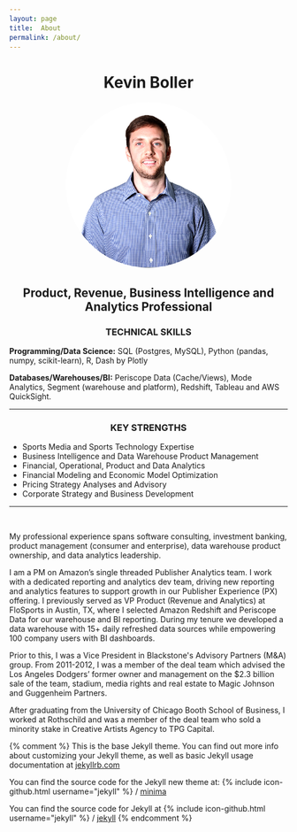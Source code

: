 ```yaml
---
layout: page
title:  About
permalink: /about/
---
```


<center>
<!-- -->
<h1>Kevin Boller</h1>
<img src="/assets/Flo_headshot.png" alt="Kevin Boller" height="300" width="300" style="border-radius: 50%"> 

<h2>Product, Revenue, Business Intelligence and Analytics Professional</h2>
</center>

<center><h3>TECHNICAL SKILLS</h3></center>
<p><strong>Programming/Data Science:</strong> SQL (Postgres, MySQL), Python (pandas, numpy, scikit-learn), R, Dash by Plotly</p>
<p><strong>Databases/Warehouses/BI:</strong> Periscope Data (Cache/Views), Mode Analytics, Segment (warehouse and platform), Redshift, Tableau and AWS QuickSight.

<hr>

<center><h3>KEY STRENGTHS</h3></center>
<ul>
<li>Sports Media and Sports Technology Expertise</li>
<li>Business Intelligence and Data Warehouse Product Management</li>
<li>Financial, Operational, Product and Data Analytics</li>
<li>Financial Modeling and Economic Model Optimization</li>
<li>Pricing Strategy Analyses and Advisory</li>
<li>Corporate Strategy and Business Development</li>
</ul>
<hr>
<br />

<p>My professional experience spans software consulting, investment banking, product management (consumer and enterprise), data warehouse product ownership, and data analytics leadership.</p>

<p>I am a PM on Amazon’s single threaded Publisher Analytics team. I work with a dedicated reporting and analytics dev team, driving new reporting and analytics features to support growth in our Publisher Experience (PX) offering. I previously served as VP Product (Revenue and Analytics) at FloSports in Austin, TX, where I selected Amazon Redshift and Periscope Data for our warehouse and BI reporting. During my tenure we developed a data warehouse with 15+ daily refreshed data sources while empowering 100 company users with BI dashboards. </p>

<p>Prior to this, I was a Vice President in Blackstone's Advisory Partners (M&A) group. From 2011-2012, I was a member of the deal team which advised the Los Angeles Dodgers’ former owner and management on the $2.3 billion sale of the team, stadium, media rights and real estate to Magic Johnson and Guggenheim Partners.</p>

<p>After graduating from the University of Chicago Booth School of Business, I worked at Rothschild and was a member of the deal team who sold a minority stake in Creative Artists Agency to TPG Capital. </p>

{% comment %} 
This is the base Jekyll theme. You can find out more info about customizing your Jekyll theme, 
as well as basic Jekyll usage documentation at [jekyllrb.com](https://jekyllrb.com/)


You can find the source code for the Jekyll new theme at:
{% include icon-github.html username="jekyll" %} /
[minima](https://github.com/jekyll/minima)

You can find the source code for Jekyll at
{% include icon-github.html username="jekyll" %} /
[jekyll](https://github.com/jekyll/jekyll)
{% endcomment %}
